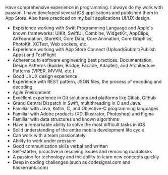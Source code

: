 Have comprehensive experience in programming. I always do my work with passion. I have developed several iOS applications and published them in App Store. Also have practiced on my built applications UI/UX design.

+ Experience working with Swift Programming Language and Apple's known frameworks: UIKit, SwiftUI, Combine, WidgetKit, AppClips, AVFoundation, StoreKit, Core Data, Core Animation, Core Graphics, PhotoKit, XCTest, Web sockets, etc.
+ Experience working with App Store Connect (Upload/Submit/Publish Apps) and TestFlight
+ Adherence to software engineering best practices: Documentation, Design Patterns (Builder, Bridge, Facade, Adapter), and Architecture Patterns (VIPER, MVVM, etc.)
+ Good UI/UX design experience
+ Experience with REST pattern, JSON files, the process of encoding and decoding
+ Agile Environment
+ Excellent experience in Git solutions and platforms like Gitlab, Github
+ Grand Central Dispatch in Swift, multithreading in C and Java.
+ Familiar with Java, Kotlin, C, and Objective-C programming languages
+ Familiar with Adobe products (XD, Illustrator, Photoshop) and Figma
+ Familiar with data structures and known algorithms
+ Have a remarkable ability to solve the most difficult tasks in iOS
+ Solid understanding of the entire mobile development life cycle
+ Can work with a team passionately
+ Ability to work under pressure
+ Good communication skills verbal and written
+ Self-starter, proactive in resolving issues and removing roadblocks
+ A passion for technology and the ability to learn new concepts quickly
+ Deep in coding challenges (such as codesignal.com and hackerrank.com)
